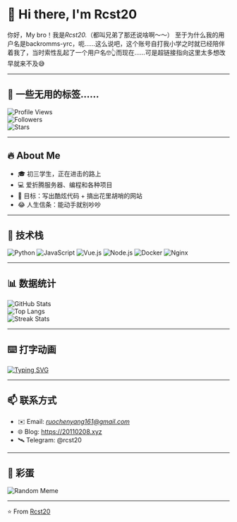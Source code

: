 # 👋 Hi there, I'm Rcst20  

你好，My bro！我是*Rcst20.*（都叫兄弟了那还说啥啊～～）
至于为什么我的用户名是backromms-yrc，呃……这么说吧，这个账号自打我小学之时就已经陪伴着我了，当时索性乱起了一个用户名🤓👆而现在……可是超链接指向这里太多想改早就来不及😅

---

## 🤯 一些无用的标签……
![Profile Views](https://komarev.com/ghpvc/?username=backrooms-yrc&color=blueviolet&style=for-the-badge)  
![Followers](https://img.shields.io/github/followers/backrooms-yrc?style=for-the-badge)  
![Stars](https://img.shields.io/github/stars/backrooms-yrc?style=for-the-badge)  

---

## 🔥 About Me
- 🎓 初三学生，正在进击的路上
- 💻 爱折腾服务器、编程和各种项目
- 🎯 目标：写出酷炫代码 + 搞出花里胡哨的网站  
- 😂 人生信条：能动手就别吵吵  

---

## 🚀 技术栈
![Python](https://img.shields.io/badge/-Python-3776AB?logo=python&logoColor=white&style=for-the-badge)
![JavaScript](https://img.shields.io/badge/-JavaScript-F7DF1E?logo=javascript&logoColor=black&style=for-the-badge)
![Vue.js](https://img.shields.io/badge/-Vue.js-4FC08D?logo=vue.js&logoColor=white&style=for-the-badge)
![Node.js](https://img.shields.io/badge/-Node.js-339933?logo=node.js&logoColor=white&style=for-the-badge)
![Docker](https://img.shields.io/badge/-Docker-2496ED?logo=docker&logoColor=white&style=for-the-badge)
![Nginx](https://img.shields.io/badge/-Nginx-009639?logo=nginx&logoColor=white&style=for-the-badge)

---

## 📊 数据统计
![GitHub Stats](https://github-readme-stats.vercel.app/api?username=backrooms-yrc&show_icons=true&theme=tokyonight)  
![Top Langs](https://github-readme-stats.vercel.app/api/top-langs/?username=backrooms-yrc&layout=compact&theme=tokyonight)  
![Streak Stats](https://streak-stats.demolab.com?user=backrooms-yrc&theme=tokyonight&hide_border=true)

---

## ⌨️ 打字动画
[![Typing SVG](https://readme-typing-svg.herokuapp.com?size=24&duration=4000&color=F75C7E&center=true&vCenter=true&lines=Hi!+I'm+Rcst20;Coding+is+fun!;Welcome+to+my+GitHub!;未来可期🚀)](https://git.io/typing-svg)

---

## 📫 联系方式
- ✉️ Email: *ruochenyang161@gmail.com*  
- 🌐 Blog: https://20110208.xyz  
- 🛰️ Telegram: @rcst20  

---

## 🎉 彩蛋
![Random Meme](https://random-memer.herokuapp.com/)  

---
⭐️ From [Rcst20](https://github.com/backrooms-yrc)
